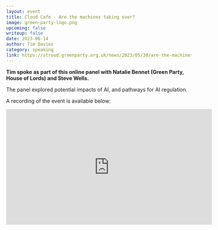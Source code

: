 ```yaml
---
layout: event
title: Cloud Cafe - Are the machines taking over?
image: green-party-logo.png
upcoming: false
writeup: false
date: 2023-06-14
author: Tim Davies
category: speaking
link: https://stroud.greenparty.org.uk/news/2023/05/30/are-the-machines-taking-over-join-our-june-cloud-cafe-to-find-out/
---
```


**Tim spoke as part of this online panel with Natalie Bennet (Green Party, House of Lords) and Steve Wells.**

The panel explored potential impacts of AI, and pathways for AI regulation. 

<!--more-->

A recording of the event is available below:

<iframe width="560" height="315" src="https://www.youtube-nocookie.com/embed/lWPaDAyx3MM" title="YouTube video player" frameborder="0" allow="accelerometer; autoplay; clipboard-write; encrypted-media; gyroscope; picture-in-picture; web-share" allowfullscreen></iframe>